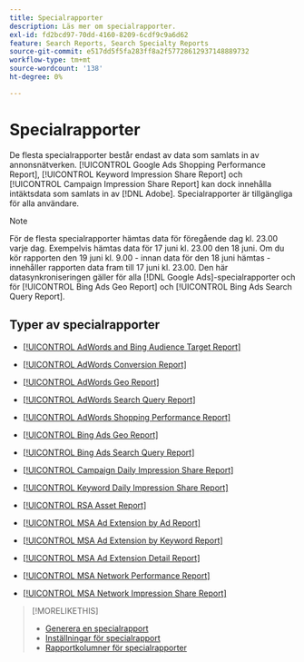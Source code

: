 ```yaml
---
title: Specialrapporter
description: Läs mer om specialrapporter.
exl-id: fd2bcd97-70dd-4160-8209-6cdf9c9a6d62
feature: Search Reports, Search Specialty Reports
source-git-commit: e517dd5f5fa283ff8a2f57728612937148889732
workflow-type: tm+mt
source-wordcount: '138'
ht-degree: 0%

---
```


# Specialrapporter

De flesta specialrapporter består endast av data som samlats in av annonsnätverken. [!UICONTROL Google Ads Shopping Performance Report], [!UICONTROL Keyword Impression Share Report] och [!UICONTROL Campaign Impression Share Report] kan dock innehålla intäktsdata som samlats in av [!DNL Adobe]. Specialrapporter är tillgängliga för alla användare.

>[!NOTE]
>
>För de flesta specialrapporter hämtas data för föregående dag kl. 23.00 varje dag. Exempelvis hämtas data för 17 juni kl. 23.00 den 18 juni. Om du kör rapporten den 19 juni kl. 9.00 - innan data för den 18 juni hämtas - innehåller rapporten data fram till 17 juni kl. 23.00. Den här datasynkroniseringen gäller för alla [!DNL Google Ads]-specialrapporter och för [!UICONTROL Bing Ads Geo Report] och [!UICONTROL Bing Ads Search Query Report].

## Typer av specialrapporter

* [[!UICONTROL AdWords and Bing Audience Target Report]](/help/search-social-commerce/reports/management/specialty/adwords-bing-audience-target-report.md)

* [[!UICONTROL AdWords Conversion Report]](/help/search-social-commerce/reports/management/specialty/adwords-conversion-report.md)

* [[!UICONTROL AdWords Geo Report]](/help/search-social-commerce/reports/management/specialty/adwords-geo-report.md)

* [[!UICONTROL AdWords Search Query Report]](/help/search-social-commerce/reports/management/specialty/adwords-search-query-report.md)

* [[!UICONTROL AdWords Shopping Performance Report]](/help/search-social-commerce/reports/management/specialty/adwords-shopping-performance-report.md)

* [[!UICONTROL Bing Ads Geo Report]](/help/search-social-commerce/reports/management/specialty/bing-ads-geo-report.md)

* [[!UICONTROL Bing Ads Search Query Report]](/help/search-social-commerce/reports/management/specialty/bing-ads-search-query-report.md)

* [[!UICONTROL Campaign Daily Impression Share Report]](/help/search-social-commerce/reports/management/specialty/campaign-daily-impression-share-report.md)

* [[!UICONTROL Keyword Daily Impression Share Report]](/help/search-social-commerce/reports/management/specialty/keyword-daily-impression-share-report.md)

* [[!UICONTROL RSA Asset Report]](/help/search-social-commerce/reports/management/specialty/rsa-asset-report.md)

* [[!UICONTROL MSA Ad Extension by Ad Report]](msa-ad-extension-detail-report.md)

* [[!UICONTROL MSA Ad Extension by Keyword Report]](msa-ad-extension-by-keyword-report.md)

* [[!UICONTROL MSA Ad Extension Detail Report]](msa-ad-extension-by-ad-report.md)

* [[!UICONTROL MSA Network Performance Report]](msa-network-performance-report.md)

* [[!UICONTROL MSA Network Impression Share Report]](msa-network-impression-share-report.md)

>[!MORELIKETHIS]
>
>* [Generera en specialrapport](/help/search-social-commerce/reports/management/specialty/specialty-report-generate.md)
>* [Inställningar för specialrapport](/help/search-social-commerce/reports/management/specialty/specialty-report-settings.md)
>* [Rapportkolumner för specialrapporter](/help/search-social-commerce/reports/management/specialty/specialty-report-columns.md)
